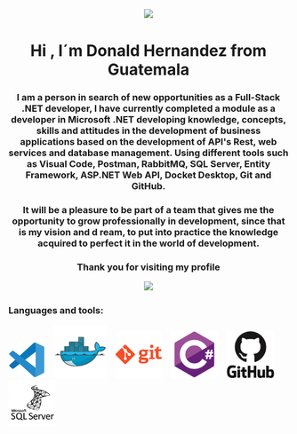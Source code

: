 <div id="header" align="center">
     <img src="https://media.giphy.com/media/SS8CV2rQdlYNLtBCiF/giphy.gif" width="200" />
     <h1 aligno"center">Hi , I´m Donald Hernandez from Guatemala</h1>
     <h3 align="center"> I am a person in search of new opportunities as a Full-Stack .NET developer, I have currently completed a module as a developer in Microsoft              .NET developing knowledge, concepts, skills and attitudes in the development of business applications based on the development of API's Rest, web services and            database management. Using different tools such as Visual Code, Postman, RabbitMQ, SQL Server, Entity Framework, ASP.NET Web API, Docket Desktop, Git and                GitHub.
     </h3>
     <h3 align="center"> It will be a pleasure to be part of a team that gives me the opportunity to grow professionally in development, since that is my vision and d            ream, to put into practice the knowledge acquired to perfect it in the world of development. 
     </h3>
     <h3 align="center">Thank you for visiting my profile
     </h3>
     <img src="https://media.giphy.com/media/Srp3Sqb5zM7wtp6xPV/giphy.gif" width="200" />    
</div>
<div align="left">
     <h3> Languages and tools:</h3>
     <div>
          <img src="https://github.com/devicons/devicon/blob/master/icons/vscode/vscode-original.svg" title="VSCODE" **alt="VSCODE" width="65"                                     height="65"/>&nbsp&nbsp&nbsp;
          <img src="https://github.com/devicons/devicon/blob/master/icons/docker/docker-original.svg" title="DOCKER" **alt="DOCKER" width="95"                                     height="95"/>&nbsp&nbsp&nbsp;
          <img src="https://github.com/devicons/devicon/blob/master/icons/git/git-plain-wordmark.svg" title="GIT" **alt="GIT" width="85"                                           height="85"/>&nbsp&nbsp&nbsp;
          <img src="https://github.com/devicons/devicon/blob/master/icons/csharp/csharp-original.svg" title="CSHARP" **alt="CSHARP" width="85"                                     height="85"/>&nbsp&nbsp&nbsp;
          <img src="https://github.com/devicons/devicon/blob/master/icons/github/github-original-wordmark.svg" title="GITHUB" **alt="GITHUB" width="85"                             height="85"/>&nbsp&nbsp&nbsp;
          <img src="https://github.com/devicons/devicon/blob/master/icons/microsoftsqlserver/microsoftsqlserver-plain-wordmark.svg" title="SQL" **alt="SQL"                         width="85"height="85"/>&nbsp&nbsp&nbsp;
     </div>
